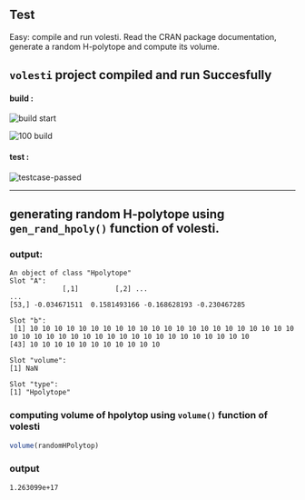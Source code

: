 ## Test

  Easy: compile and run volesti. Read the CRAN package documentation, generate a random H-polytope and compute its volume.

## `volesti` project compiled and run Succesfully
#### build :
![build start](https://user-images.githubusercontent.com/49487927/112721557-78062880-8f2a-11eb-87f8-25d513bb4245.png)

![100 build](https://user-images.githubusercontent.com/49487927/112721554-763c6500-8f2a-11eb-9eff-05a7d6000edc.png)

#### test :
![testcase-passed](https://user-images.githubusercontent.com/49487927/112721558-79375580-8f2a-11eb-8a74-9de1248b6b14.png)

---

## generating random H-polytope using `gen_rand_hpoly()` function of volesti.

### output:
```
An object of class "Hpolytope"
Slot "A":
             [,1]         [,2] ...
...
[53,] -0.034671511  0.1581493166 -0.168628193 -0.230467285

Slot "b":
 [1] 10 10 10 10 10 10 10 10 10 10 10 10 10 10 10 10 10 10 10 10 10 10 10 10 10 10 10 10 10 10 10 10 10 10 10 10 10 10 10 10 10 10
[43] 10 10 10 10 10 10 10 10 10 10 10

Slot "volume":
[1] NaN

Slot "type":
[1] "Hpolytope"
```

### computing volume of hpolytop using `volume()` function of volesti
```R
volume(randomHPolytop)
```
### output
```
1.263099e+17
```

